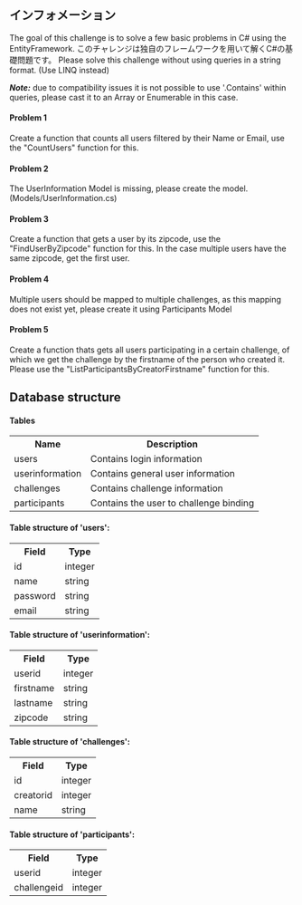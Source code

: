 ## インフォメーション
The goal of this challenge is to solve a few basic problems in C# using the EntityFramework.
このチャレンジは独自のフレームワークを用いて解くC#の基礎問題です。
Please solve this challenge without using queries in a string format. (Use LINQ instead)


***Note:*** due to compatibility issues it is not possible to use '.Contains' within queries, please cast it to an Array or Enumerable in this case. 

#### Problem 1
Create a function that counts all users filtered by their Name or Email, use the "CountUsers" function for this.

#### Problem 2
The UserInformation Model is missing, please create the model. (Models/UserInformation.cs)

#### Problem 3
Create a function that gets a user by its zipcode, use the "FindUserByZipcode" function for this.
In the case multiple users have the same zipcode, get the first user.

#### Problem 4
Multiple users should be mapped to multiple challenges, as this mapping does not exist yet, please create it using Participants Model

#### Problem 5
Create a function thats gets all users participating in a certain challenge, of which we get the challenge by the firstname of the person who created it. Please use the "ListParticipantsByCreatorFirstname" function for this.

## Database structure

#### Tables
<table>
    <tr>
        <th>Name</th>
        <th>Description</th>
    </tr>
    <tr>
        <td>users</td>
        <td>Contains login information</td>
    </tr>
    <tr>
        <td>userinformation</td>
        <td>Contains general user information</td>
    </tr>
    <tr>
        <td>challenges</td>
        <td>Contains challenge information</td>
    </tr>
    <tr>
        <td>participants</td>
        <td>Contains the user to challenge binding</td>
    </tr>
</table>

#### Table structure of 'users':
<table>
    <tr>
        <th>Field</th>
        <th>Type</th>
    </tr>
    <tr>
        <td>id</td>
        <td>integer</td>
    </tr>
    <tr>
        <td>name</td>
        <td>string</td>
    </tr>
    <tr>
        <td>password</td>
        <td>string</td>
    </tr>
    <tr>
        <td>email</td>
        <td>string</td>
    </tr>
</table>

#### Table structure of 'userinformation':
<table>
    <tr>
        <th>Field</th>
        <th>Type</th>
    </tr>
    <tr>
        <td>userid</td>
        <td>integer</td>
    </tr>
    <tr>
        <td>firstname</td>
        <td>string</td>
    </tr>
    <tr>
        <td>lastname</td>
        <td>string</td>
    </tr>
    <tr>
        <td>zipcode</td>
        <td>string</td>
    </tr>
</table>

#### Table structure of 'challenges':
<table>
    <tr>
        <th>Field</th>
        <th>Type</th>
    </tr>
    <tr>
        <td>id</td>
        <td>integer</td>
    </tr>
    <tr>
        <td>creatorid</td>
        <td>integer</td>
    </tr>
    <tr>
        <td>name</td>
        <td>string</td>
    </tr>
</table>

#### Table structure of 'participants':
<table>
    <tr>
        <th>Field</th>
        <th>Type</th>
    </tr>
    <tr>
        <td>userid</td>
        <td>integer</td>
    </tr>
    <tr>
        <td>challengeid</td>
        <td>integer</td>
    </tr>
</table>
